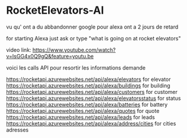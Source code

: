 ﻿# RocketElevators-AI   
  vu qu' ont a du abbandonner google pour alexa ont a 2 jours de retard 
  
 
 for starting Alexa just ask or type "what is going on at rocket elevators"
 
 video link: https://www.youtube.com/watch?v=IsGG4x0Q9gQ&feature=youtu.be
 
 
 voici les calls API pour resortir les informations demande
 
 https://rocketapi.azurewebsites.net/api/alexa/elevators  for elevator
 https://rocketapi.azurewebsites.net/api/alexa/buildings  for building
 https://rocketapi.azurewebsites.net/api/alexa/customers  for customer
 https://rocketapi.azurewebsites.net/api/alexa/elevatorsstatus  for status
 https://rocketapi.azurewebsites.net/api/alexa/batteries   for battery
 https://rocketapi.azurewebsites.net/api/alexa/quotes   for quote
 https://rocketapi.azurewebsites.net/api/alexa/leads   for leads
 https://rocketapi.azurewebsites.net/api/alexa/address/cities  for cities adresses
 
 
 
 
 
